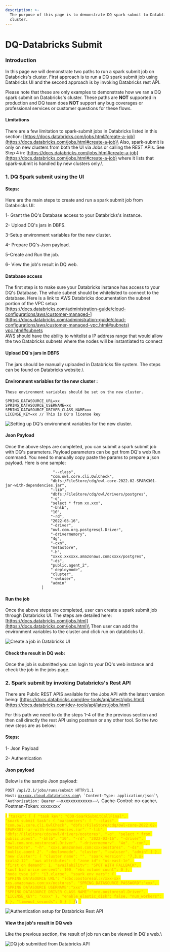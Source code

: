```yaml
---
description: >-
  The purpose of this page is to demonstrate DQ spark submit to Databticks
  cluster.
---
```


# DQ-Databricks Submit

### Introduction

In this page we will demonstrate two paths to run a spark submit job on Databricks's cluster. First approach is to run a DQ spark submit job using Databricks UI and the second approach is by invoking Databricks rest API.

Please note that these are only examples to demonstrate how we ran a DQ spark submit on Databricks's cluster. These paths are **NOT** supported in production and DQ team does **NOT** support any bug coverages or professional services or customer questions for these flows.&#x20;

#### Limitations

There are a few limitation to spark-submit jobs in Databricks listed in this section: [https://docs.databricks.com/jobs.html#create-a-job](https://docs.databricks.com/jobs.html#create-a-job)\
&#x20;Also, spark-submit is only on new clusters from both the UI via Jobs or calling the REST APIs. See Step 4 in: [https://docs.databricks.com/jobs.html#create-a-job](https://docs.databricks.com/jobs.html#create-a-job) where it lists that spark-submit is handled by new clusters only.\


### 1. DQ Spark submit using the UI

#### Steps:

Here are the main steps to create and run a spark submit job from Databricks UI:

1- Grant the DQ's Database access to your Databricks's instance.

2- Upload DQ's jars in DBFS.

3-Setup environment variables for the new cluster.

4- Prepare DQ's Json payload.

5-Create and Run the job.

6- View the job's result in DQ web.



#### &#x20;Database access

The first step is to make sure  your Databricks instance has access to your DQ's Database. The whole subnet should be whitelisted to connect to the database. Here is a link to AWS Databricks documentation the subnet portion of the VPC setup\
[https://docs.databricks.com/administration-guide/cloud-configurations/aws/customer-managed-](https://docs.databricks.com/administration-guide/cloud-configurations/aws/customer-managed-vpc.html#subnets) [vpc.html#subnets](https://docs.databricks.com/administration-guide/cloud-configurations/aws/customer-managed-vpc.html#subnets)\
AWS should have the ability to whitelist a IP address range that would allow the two Databricks subnets where the nodes will be instantiated to connect

#### &#x20;Upload DQ's jars in DBFS

The jars should be manually uploaded in Databricks file system. The steps can be found on Databricks website.\


#### Environment variables for the new  cluster :

`These environment variables should be set on the new cluster.`&#x20;

`SPRING_DATASOURCE_URL=xx`\
`SPRING_DATASOURCE_USERNAME=xx`\
`SPRING_DATASOURCE_DRIVER_CLASS_NAME=xx`\
`LICENSE_KEY=xx // This is DQ's license key`

![Setting up DQ's environment variables for the new cluster.](<../../.gitbook/assets/Screen Shot 2022-04-12 at 10.44.35 AM.png>)

#### Json Payload&#x20;

Once the above steps are completed, you can submit a spark submit job with DQ's parameters. Payload parameters can be get from DQ's web Run command. You need to manually copy paste the params to prepare a json payload. Here is one sample:&#x20;

```
                     "--class",
                    "com.owl.core.cli.OwlCheck",
                    "dbfs:/FileStore/cdq/owl-core-2022.02-SPARK301-jar-with-dependencies.jar",
                    "-lib",
                    "dbfs:/FileStore/cdq/owl/drivers/postgres",
                    "-q",
                    "select * from xx.xxx",
                    "-bhlb",
                    "10",
                    "-rd",
                    "2022-03-16",
                    "-driver",
                    "owl.com.org.postgresql.Driver",
                    "-drivermemory",
                    "4g",
                    "-cxn",
                    "metastore",
                    "-h",
                    "xxxx.xxxxxx.amazonaws.com:xxxx/postgres",
                    "-ds",
                    "public.agent_2",
                    "-deploymode",
                    "cluster",
                    "-owluser",
                    "admin"
                ]
```

#### Run the job

Once the above steps are completed, user can create a spark submit job through Databricks UI. The steps are detailed here: \
[https://docs.databricks.com/jobs.html](https://docs.databricks.com/jobs.html)\
Then user can add the environment variables to the cluster and click run on databticks UI.

![Create a job in Databricks UI](<../../.gitbook/assets/Screen Shot 2022-04-12 at 10.36.06 AM.png>)

#### Check the result in DQ web:

Once the job is submitted you can login to your DQ's web instance and check the job in the jobs page.&#x20;

### 2. Spark submit by invoking Databricks's Rest API

There are Public REST APIS available for the Jobs API with the latest version being: [https://docs.databricks.com/dev-tools/api/latest/jobs.html](https://docs.databricks.com/dev-tools/api/latest/jobs.html)

For this path we need to do the steps 1-4 of the the previous section and then call directly the rest API using postman or any other tool. So the two new steps are as below:

#### Steps:

1- Json Payload

2- Authentication

#### &#x20;Json payload&#x20;

Below is the sample Json payload:&#x20;

`POST /api/2.1/jobs/runs/submit HTTP/1.1`\
`Host:` [`xxxxxx.cloud.databricks.com`](http://dbc-9a4426da-9755.cloud.databricks.com)``\
`Content-Type: application/json`\
`Authorization: Bearer`` `~~`xxxxxxxxxxxxx`~~\
`Cache-Control: no-cache`\
`Postman-Token: xxxxxxxx`

<mark style="color:orange;">{</mark> <mark style="color:orange;"></mark><mark style="color:orange;">`"tasks": [ { "task_key": "CDQ-SparkSubmitCallFinal", "spark_submit_task": { "parameters": [ "--class", "com.owl.core.cli.OwlCheck", "dbfs:/FileStore/cdq/owl-core-2022.02-SPARK301-jar-with-dependencies.jar", "-lib", "dbfs:/FileStore/cdq/owl/drivers/postgres", "-q", "select * from public.agent", "-bhlb", "10", "-rd", "2022-03-16", "-driver", "owl.com.org.postgresql.Driver", "-drivermemory", "4g", "-cxn", "metastore", "-h", "xxxs.amazonaws.com:xxx/postgres", "-ds", "public.agent_2", "-deploymode", "cluster", "-owluser", "admin" ] }, "new_cluster": { "cluster_name": "", "spark_version": "7.3.x-scala2.12", "aws_attributes": { "zone_id": "us-east-1e", "first_on_demand": 1, "availability": "SPOT_WITH_FALLBACK", "spot_bid_price_percent": 100, "ebs_volume_count": 0 }, "node_type_id": "i3.xlarge", "spark_env_vars": { "SPRING_DATASOURCE_URL": "jdbc:postgresql://xxx-xx-xxs.amazonaws.com:xx/postgres", "SPRING_DATASOURCE_PASSWORD":"xxx", "SPRING_DATASOURCE_USERNAME":"xxx", "SPRING_DATASOURCE_DRIVER_CLASS_NAME":"org.postgresql.Driver", "LICENSE_KEY": "xxxx" }, "enable_elastic_disk": false, "num_workers": 8 }, "timeout_seconds": 0 } ] }`</mark>\ <mark style="color:orange;">``</mark>

![Authentication setup for Databricks Rest API](<../../.gitbook/assets/Screen Shot 2022-04-12 at 10.17.00 AM (1).png>)

#### View the job's result in DQ web

Like the previous section, the result of job run can be viewed in DQ's web.\


![DQ job submitted from Databricks API](https://lh5.googleusercontent.com/KJb5BNxvXE0I-Un7SFsTP3PkwptnKs2jG2GyeWKFyh7iYJilNOSgC0qP6pA\_NNWhisKpnQ-9R6e2M08MDW1-9gQhO4crWhdhLKO30Oppb0jCJBCPHb5KWsDFJG5pu26Ns7bYdaFl)
